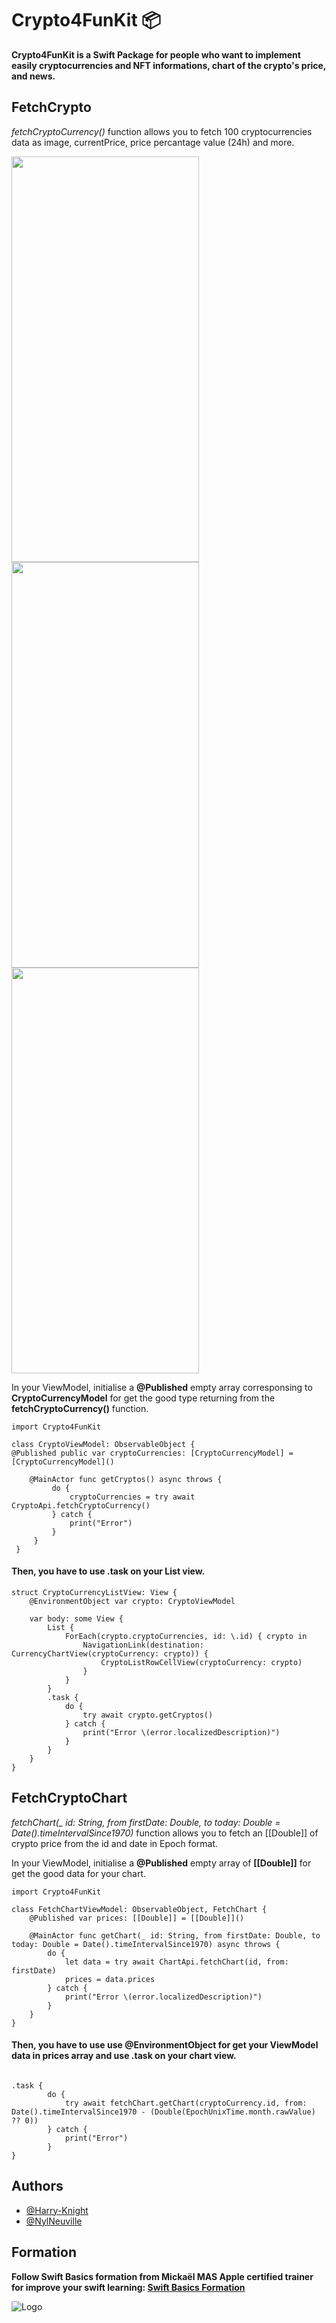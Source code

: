
# Crypto4FunKit 📦

**Crypto4FunKit is a Swift Package for people who want to implement easily cryptocurrencies and NFT informations, chart of the crypto's price, and news.**

## FetchCrypto

*fetchCryptoCurrency()* function allows you to fetch 100 cryptocurrencies data as image, currentPrice, price percantage value (24h) and more.
<p float="left">
   <img src="https://github.com/Harry-KNIGHT/Image-VideoForReadmes/blob/main/ezgif-1-940af80236.gif" width="300" height= "649"/>
	
   <img src="https://github.com/Harry-KNIGHT/Image-VideoForReadmes/blob/main/NFTViewGif.gif" width="300" height= "649"/>
   <img src="https://github.com/Harry-KNIGHT/Image-VideoForReadmes/blob/main/NewsViewGif.gif" width="300" height= "649"/>
</p>

In your ViewModel, initialise a **@Published** empty array corresponsing to **CryptoCurrencyModel** for get the good type returning from the **fetchCryptoCurrency()** function.

```
import Crypto4FunKit

class CryptoViewModel: ObservableObject {
@Published public var cryptoCurrencies: [CryptoCurrencyModel] = [CryptoCurrencyModel]()

	@MainActor func getCryptos() async throws {
		 do {
			 cryptoCurrencies = try await CryptoApi.fetchCryptoCurrency()
		 } catch {
			 print("Error")
		 }
	 }
 }
```
#### Then, you have to use .task on your List view.
```
struct CryptoCurrencyListView: View {
	@EnvironmentObject var crypto: CryptoViewModel

    var body: some View {
		List {
			ForEach(crypto.cryptoCurrencies, id: \.id) { crypto in
				NavigationLink(destination: CurrencyChartView(cryptoCurrency: crypto)) {
					CryptoListRowCellView(cryptoCurrency: crypto)
				}
			}
		}
		.task {
			do {
				try await crypto.getCryptos()
			} catch {
				print("Error \(error.localizedDescription)")
			}
		}
    }
}
```

## FetchCryptoChart

*fetchChart(_ id: String, from firstDate: Double, to today: Double = Date().timeIntervalSince1970)* function allows you to fetch an [[Double]] of crypto price from the id and date in Epoch format.

In your ViewModel, initialise a **@Published** empty array of **[[Double]]** for get the good data for your chart.

```
import Crypto4FunKit

class FetchChartViewModel: ObservableObject, FetchChart {
	@Published var prices: [[Double]] = [[Double]]()
	
	@MainActor func getChart(_ id: String, from firstDate: Double, to today: Double = Date().timeIntervalSince1970) async throws {
		do {
			let data = try await ChartApi.fetchChart(id, from: firstDate)
			prices = data.prices
		} catch {
			print("Error \(error.localizedDescription)")
		}
	}
}

```
#### Then, you have to use use @EnvironmentObject for get your ViewModel data in prices array and use .task on your chart view. 

```

.task {
		do {
			try await fetchChart.getChart(cryptoCurrency.id, from: Date().timeIntervalSince1970 - (Double(EpochUnixTime.month.rawValue) ?? 0))
		} catch {
			print("Error")
		}
}
```



## Authors

- [@Harry-Knight](https://www.github.com/harry-knight)
- [@NylNeuville](https://github.com/NylNeuville)

## Formation

**Follow Swift Basics formation from Mickaël MAS Apple certified trainer for improve your swift learning: [Swift Basics Formation](https://www.apprendre-swiftui.fr/offre-swift-basics?sa=sa0025889476017fbbabc3366b1fa16ab30f469b99)**

![Logo](https://user-images.githubusercontent.com/63256761/185762269-af1fd215-21bc-4072-baa3-8aa553955a28.png)


